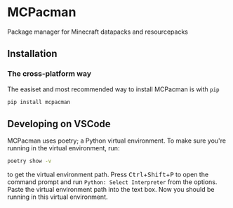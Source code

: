 # MCPacman

Package manager for Minecraft datapacks and resourcepacks

## Installation

### The cross-platform way

The easiset and most recommended way to install MCPacman is with `pip`

```sh
pip install mcpacman
```

## Developing on VSCode

MCPacman uses poetry; a Python virtual environment. To make sure you're running in the virtual environment, run:

```sh
poetry show -v
```

to get the virtual environment path. Press <kbd>Ctrl</kbd>+<kbd>Shift</kbd>+<kbd>P</kbd> to open the command prompt and run `Python: Select Interpreter` from the options. Paste the virtual environment path into the text box. Now you should be running in this virtual environment.
